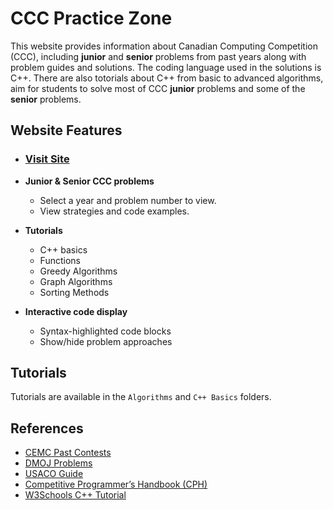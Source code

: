 # CCC Practice Zone
This website provides information about Canadian Computing Competition (CCC), including **junior** and **senior** problems from past years along with problem guides and solutions. The coding language used in the solutions is C++. There are also totorials about C++ from basic to advanced algorithms, aim for students to solve most of CCC **junior** problems and some of the **senior** problems.

## Website Features

- ### [Visit Site](https://leotao0608.github.io/coding-club-CCC/)

- **Junior & Senior CCC problems**
  - Select a year and problem number to view.
  - View strategies and code examples.
- **Tutorials**
  - C++ basics
  - Functions
  - Greedy Algorithms
  - Graph Algorithms
  - Sorting Methods
- **Interactive code display**
  - Syntax-highlighted code blocks
  - Show/hide problem approaches

## Tutorials

Tutorials are available in the `Algorithms` and `C++ Basics` folders. 

## References

- [CEMC Past Contests](https://cemc.uwaterloo.ca/resources/past-contests)
- [DMOJ Problems](https://dmoj.ca/)
- [USACO Guide](https://usaco.guide/)
- [Competitive Programmer’s Handbook (CPH)](https://usaco.guide/CPH.pdf)
- [W3Schools C++ Tutorial](https://www.w3schools.com/cpp/)

